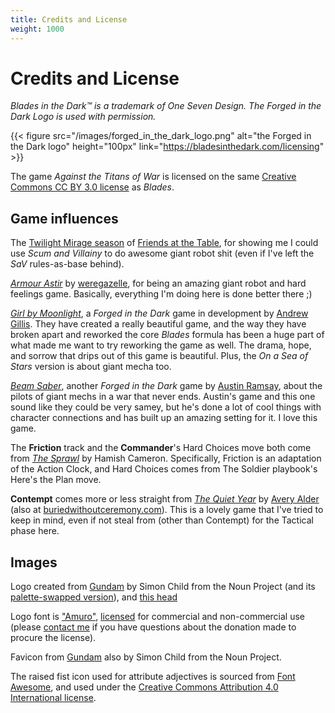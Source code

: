 ```yaml
---
title: Credits and License
weight: 1000
---
```


# Credits and License

*Blades in the Dark™ is a trademark of One Seven Design. The Forged in the Dark
Logo is used with permission.*

{{< figure  src="/images/forged_in_the_dark_logo.png"
            alt="the Forged in the Dark logo"
            height="100px"
            link="https://bladesinthedark.com/licensing" >}}

The game _Against the Titans of War_ is licensed on the same [Creative Commons
CC BY 3.0 license](https://creativecommons.org/licenses/by/3.0/) as _Blades_.

## Game influences

The [Twilight Mirage
season](https://friendsatthetable.libsyn.com/category/Twilight+Mirage) of
[Friends at the Table](http://friendsatthetable.cash), for showing me I could
use _Scum and Villainy_ to do awesome giant robot shit (even if I've left the
_SaV_ rules-as-base behind).

[_Armour Astir_](https://tinyurl.com/armourastir) by
[weregazelle](https://twitter.com/weregazelle), for being an amazing giant robot
and hard feelings game. Basically, everything I'm doing here is done better
there ;)

[_Girl by Moonlight_](http://192.168.0.10:3000/cd93da64-c935-48dc-bf7c-28f20304e9b5#),
a _Forged in the Dark_ game in development by [Andrew
Gillis](https://twitter.com/commutingcrow). They have created a really beautiful
game, and the way they have broken apart and reworked the core _Blades_ formula
has been a huge part of what made me want to try reworking the game as well. The
drama, hope, and sorrow that drips out of this game is beautiful. Plus, the _On
a Sea of Stars_ version is about giant mecha too.

[_Beam Saber_](https://tinyurl.com/beamsaber), another _Forged in the Dark_ game
by [Austin Ramsay](https://twitter.com/notaninn), about the pilots of giant
mechs in a war that never ends. Austin's game and this one sound like they could
be very samey, but he's done a lot of cool things with character connections and
has built up an amazing setting for it. I love this game.

The **Friction** track and the **Commander**'s Hard Choices move both come from
[_The Sprawl_](http://www.ardens.org/games/the-sprawl/) by Hamish Cameron.
Specifically, Friction is an adaptation of the Action Clock, and Hard Choices
comes from The Soldier playbook's Here's the Plan move.

**Contempt** comes more or less straight from [_The Quiet
Year_](https://buriedwithoutceremony.com/the-quiet-year/) by [Avery
Alder](https://twitter.com/dreamaskew) (also at
[buriedwithoutceremony.com](https://buriedwithoutceremony.com/)). This is a
lovely game that I've tried to keep in mind, even if not steal from (other than
Contempt) for the Tactical phase here.

## Images

Logo created from [Gundam](https://thenounproject.com/search/?q=gundam&i=21128)
by Simon Child from the Noun Project (and its [palette-swapped
version](https://thenounproject.com/search/?q=gundam&i=21127)), and [this
head](https://thenounproject.com/search/?q=gundam&i=21587)

Logo font is ["Amuro"](http://www.fontspace.com/pixel-sagas/amuro),
[licensed](https://www.fontspace.com/help/#license-18) for commercial and
non-commercial use (please [contact me](mailto:hi@grz.li) if you have questions
about the donation made to procure the license).

Favicon from [Gundam](https://thenounproject.com/search/?q=gundam&i=21589) also
by Simon Child from the Noun Project.

The raised fist icon used for attribute adjectives is sourced from [Font
Awesome](https://fontawesome.com/icons/fist-raised?style=solid), and used under 
the [Creative Commons Attribution 4.0 International
license](https://fontawesome.com/license).
